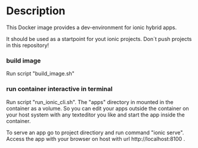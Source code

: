 # Description
This Docker image provides a dev-environment for ionic hybrid apps. 

It should be used as a startpoint for yout ionic projects. Don´t push projects in this repository!

### build image
Run script "build_image.sh"

### run container interactive in terminal
Run script "run_ionic_cli.sh".
The "apps" directory in mounted in the container as a volume. So you can edit your apps outside the container on your host system with any texteditor you like and start the app inside the container.

To serve an app go to project directiory and run command "ionic serve". Access the app with your browser on host with url http://localhost:8100 .
